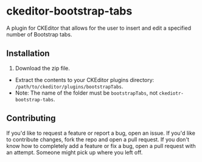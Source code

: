 # ckeditor-bootstrap-tabs
A plugin for CKEditor that allows for the user to insert and edit a specified number of Bootstrap tabs.

## Installation
1. Download the zip file.
- Extract the contents to your CKEditor plugins directory: `/path/to/ckeditor/plugins/bootstrapTabs`.
- Note: The name of the folder must be `bootstrapTabs`, not `ckediotr-bootstrap-tabs`.

## Contributing
If you'd like to request a feature or report a bug, open an issue.  If you'd like to contribute changes, fork the repo and open a pull request. If you don't know how to completely add a feature or fix a bug, open a pull request with an attempt. Someone might pick up where you left off. 
